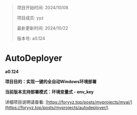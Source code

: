 ﻿> 项目开始时间: 2024/10/08
>
> 项目成员: yyz
>
> 最新更新时间: 2024/10/22
>
> 版本号: a0.124

# AutoDeployer

**a0.124**

**项目目的：实现一键的全自动Windows环境部署**

**当前版本支持部署模式：环境变量式 - env_key**

详细项目说明请查看: [https://foryyz.top/posts/myprojects/myai/](https://foryyz.top/posts/myprojects/autodeployer/)
